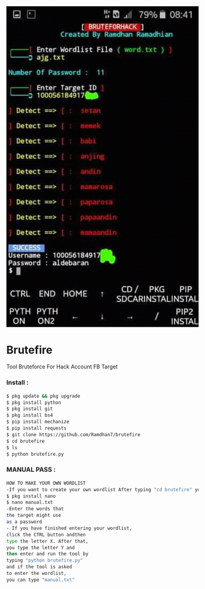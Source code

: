 <img src="https://github.com/Ramdhan7/brutefire/blob/main/Bruteforce.jpg" width="640" title="Menu" alt="Menu">

# Brutefire
Tool Bruteforce For Hack Account FB Target

### Install :
````bash
$ pkg update && pkg upgrade 
$ pkg install python
$ pkg install git 
$ pkg install bs4
$ pip install mechanize 
$ pip install requests 
$ git clone https://github.com/Ramdhan7/brutefire
$ cd brutefire
$ ls
$ python brutefire.py
````
### MANUAL PASS :
````bash
HOW TO MAKE YOUR OWN WORDLIST
-If you want to create your own wordlist After typing "cd brutefire" you type the following command
$ pkg install nano
$ nano manual.txt
-Enter the words that
the target might use
as a password 
- If you have finished entering your wordlist,
click the CTRL button andthen
type the letter X. After that,
you type the letter Y and
then enter and run the tool by
typing "python brutefire.py"
and if the tool is asked
to enter the wordlist,
you can type "manual.txt"
````
